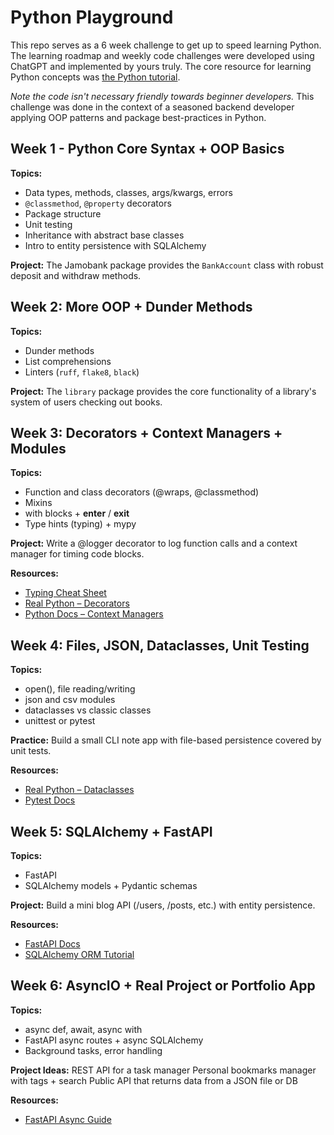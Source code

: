 # Python Playground

This repo serves as a 6 week challenge to get up to speed learning Python.
The learning roadmap and weekly code challenges were developed using ChatGPT and implemented by yours truly. The core resource for learning
Python concepts was [the Python tutorial](https://docs.python.org/3/tutorial/index.html).

*Note the code isn't necessary friendly towards beginner developers.* This challenge was done in the context of a seasoned
backend developer applying OOP patterns and package best-practices in Python.

## Week 1 - Python Core Syntax + OOP Basics

**Topics:**
- Data types, methods, classes, args/kwargs, errors
- `@classmethod`, `@property` decorators
- Package structure
- Unit testing
- Inheritance with abstract base classes
- Intro to entity persistence with SQLAlchemy

**Project:**
The Jamobank package provides the `BankAccount` class with robust deposit and withdraw methods.

## Week 2: More OOP + Dunder Methods

**Topics:**
- Dunder methods
- List comprehensions
- Linters (`ruff`, `flake8`, `black`)

**Project:**
The `library` package provides the core functionality of a library's system of users checking out books.

## Week 3: Decorators + Context Managers + Modules

**Topics:**
- Function and class decorators (@wraps, @classmethod)
- Mixins
- with blocks + __enter__ / __exit__
- Type hints (typing) + mypy

**Project:**
Write a @logger decorator to log function calls and a context manager for timing code blocks.

**Resources:**
- [Typing Cheat Sheet](https://mypy.readthedocs.io/en/stable/cheat_sheet_py3.html)
- [Real Python – Decorators](https://realpython.com/primer-on-python-decorators/)
- [Python Docs – Context Managers](https://docs.python.org/3/library/contextlib.html)

## Week 4: Files, JSON, Dataclasses, Unit Testing

**Topics:**
- open(), file reading/writing
- json and csv modules
- dataclasses vs classic classes
- unittest or pytest

**Practice:**
Build a small CLI note app with file-based persistence covered by unit tests.

**Resources:**
- [Real Python – Dataclasses](https://realpython.com/python-data-classes/)
- [Pytest Docs](https://docs.pytest.org/en/stable/)

## Week 5: SQLAlchemy + FastAPI

**Topics:**
- FastAPI
- SQLAlchemy models + Pydantic schemas

**Project:**
Build a mini blog API (/users, /posts, etc.) with entity persistence.

**Resources:**
- [FastAPI Docs](https://fastapi.tiangolo.com/)
- [SQLAlchemy ORM Tutorial](https://docs.sqlalchemy.org/en/20/orm/quickstart.html)

## Week 6: AsyncIO + Real Project or Portfolio App

**Topics:**
- async def, await, async with
- FastAPI async routes + async SQLAlchemy
- Background tasks, error handling

**Project Ideas:**
REST API for a task manager
Personal bookmarks manager with tags + search
Public API that returns data from a JSON file or DB

**Resources:**
- [FastAPI Async Guide](https://fastapi.tiangolo.com/async/)
